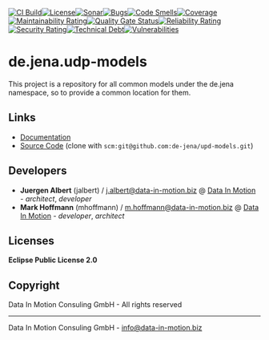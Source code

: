 [![CI Build](https://github.com/geckoprojects-org/de.jena.udp-models/actions/workflows/build.yml/badge.svg)](https://github.com/geckoprojects-org/de.jena.udp-models/actions/workflows/build.yml)[![License](https://github.com/geckoprojects-org/de.jena.udp-models/actions/workflows/license.yml/badge.svg)](https://github.com/geckoprojects-org/de.jena.udp-models/actions/workflows/license.yml )[![Sonar](https://github.com/geckoprojects-org/de.jena.udp-models/actions/workflows/sonar.yml/badge.svg)](https://github.com/geckoprojects-org/de.jena.udp-models/actions/workflows/sonar.yml )[![Bugs](https://sonarcloud.io/api/project_badges/measure?project=geckoprojects-org_de.jena.udp-models&metric=bugs)](https://sonarcloud.io/dashboard?id=geckoprojects-org_de.jena.udp-models)[![Code Smells](https://sonarcloud.io/api/project_badges/measure?project=geckoprojects-org_de.jena.udp-models&metric=code_smells)](https://sonarcloud.io/dashboard?id=geckoprojects-org_de.jena.udp-models)[![Coverage](https://sonarcloud.io/api/project_badges/measure?project=geckoprojects-org_de.jena.udp-models&metric=coverage)](https://sonarcloud.io/dashboard?id=geckoprojects-org_de.jena.udp-models)[![Maintainability Rating](https://sonarcloud.io/api/project_badges/measure?project=geckoprojects-org_de.jena.udp-models&metric=sqale_rating)](https://sonarcloud.io/dashboard?id=geckoprojects-org_de.jena.udp-models)[![Quality Gate Status](https://sonarcloud.io/api/project_badges/measure?project=geckoprojects-org_de.jena.udp-models&metric=alert_status)](https://sonarcloud.io/dashboard?id=geckoprojects-org_de.jena.udp-models)[![Reliability Rating](https://sonarcloud.io/api/project_badges/measure?project=geckoprojects-org_de.jena.udp-models&metric=reliability_rating)](https://sonarcloud.io/dashboard?id=geckoprojects-org_de.jena.udp-models)[![Security Rating](https://sonarcloud.io/api/project_badges/measure?project=geckoprojects-org_de.jena.udp-models&metric=security_rating)](https://sonarcloud.io/dashboard?id=geckoprojects-org_de.jena.udp-models)[![Technical Debt](https://sonarcloud.io/api/project_badges/measure?project=geckoprojects-org_de.jena.udp-models&metric=sqale_index)](https://sonarcloud.io/dashboard?id=geckoprojects-org_de.jena.udp-models)[![Vulnerabilities](https://sonarcloud.io/api/project_badges/measure?project=geckoprojects-org_de.jena.udp-models&metric=vulnerabilities)](https://sonarcloud.io/dashboard?id=geckoprojects-org_de.jena.udp-models)

# de.jena.udp-models

This project is a repository for all common models under the de.jena namespace, so to provide a common location for them.

## Links

* [Documentation](https://github.com/de-jena/upd-models)
* [Source Code](https://github.com/geckoprojects-org/de.jena.udp-models) (clone with `scm:git@github.com:de-jena/upd-models.git`)


## Developers

* **Juergen Albert** (jalbert) / [j.albert@data-in-motion.biz](mailto:j.albert@data-in-motion.biz) @ [Data In Motion](https://www.datainmotion.de) - *architect*, *developer*
* **Mark Hoffmann** (mhoffmann) / [m.hoffmann@data-in-motion.biz](mailto:m.hoffmann@data-in-motion.biz) @ [Data In Motion](https://www.datainmotion.de) - *developer*, *architect*

## Licenses

**Eclipse Public License 2.0**

## Copyright

Data In Motion Consuling GmbH - All rights reserved

---
Data In Motion Consuling GmbH - [info@data-in-motion.biz](mailto:info@data-in-motion.biz)
